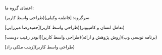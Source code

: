 اعضای گروه ما:

سرگروه: [فاطمه وکیلی](طراحی واسط کاربر)

[حمیدرضا میرزایی](طراحی واسط کاربر)(تعامل انسان و کامپیوتر)

[ابوذر رقیب دوست](طراحی واسط کاربر)(روش پژوهش و ارائه)(برنامه نویسی وب)

[زینب ملکی راد](طراحی واسط کاربر)
